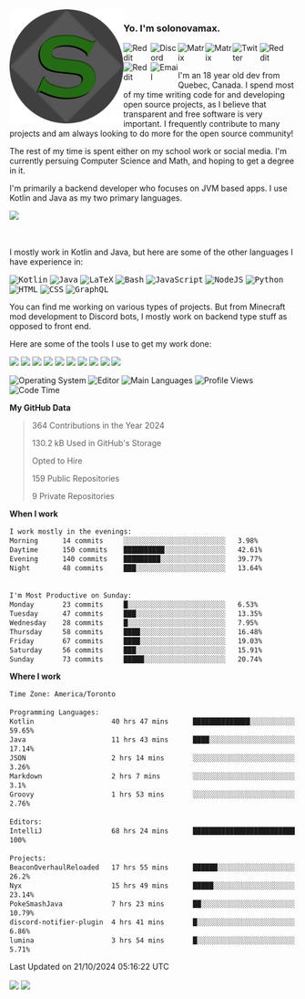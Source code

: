 <img align="left" alt="Avatar" width="200px" src="https://raw.githubusercontent.com/solonovamax/solonovamax/main/solonovamax-circle.png" />

### Yo. I'm solonovamax.

<a href="https://gitlab.com/solonovamax">
    <img align="left" alt="Reddit" width="48px" src="https://img.icons8.com/color/2x/gitlab.png">
</a>

<a href="https://discord.solonovamax.gay">
    <img align="left" alt="Discord" width="48px" src="https://img.icons8.com/color/2x/discord-logo.png">
</a>

<a href="https://matrix.to/#/@solonovamax:matrix.org?#gh-light-mode-only">
    <img align="left" alt="Matrix" width="48px" src="https://img.icons8.com/000000/material/2x/matrix-logo.png">
</a>
<a href="https://matrix.to/#/@solonovamax:matrix.org?#gh-dark-mode-only">
    <img align="left" alt="Matrix" width="48px" src="https://img.icons8.com/FFFFFF/material/2x/matrix-logo.png">
</a>

<a href="https://twitter.com/solonovamax">
    <img align="left" alt="Twitter" width="48px" src="https://img.icons8.com/color/2x/twitter.png">
</a>

<!-- <a href="https://twitch.tv/solonovamax">
    <img align="left" alt="Twitch" width="48px" src="https://img.icons8.com/color/2x/twitch.png">
</a> -->

<a href="https://reddit.com/u/solonovamax">
    <img align="left" alt="Reddit" width="48px" src="https://img.icons8.com/color/2x/reddit.png">
</a>

<a href="https://www.youtube.com/channel/UCTxCeyGu41WfEBT8mXpjHMA">
    <img align="left" alt="Reddit" width="48px" src="https://img.icons8.com/color/2x/youtube.png">
</a>

<a href="mailto:solonovamax@12oclockpoint.com">
    <img align="left" alt="Email" width="48px" src="https://img.icons8.com/fluency/2x/mail.png">
</a>

<!-- <a href="https://open.spotify.com/user/solonovamax">
    <img align="left" alt="Spotify" width="48px" src="https://img.icons8.com/color/2x/spotify.png">
</a> -->

<br/>
<br/>

I'm an 18 year old dev from Quebec, Canada.
I spend most of my time writing code for and developing open source projects, as I believe that transparent and free software is very important.
I frequently contribute to many projects and am always looking to do more for the open source community!

The rest of my time is spent either on my school work or social media. I'm currently persuing Computer Science and Math, and hoping to get a degree in it.

I'm primarily a backend developer who focuses on JVM based apps. I use Kotlin and Java as my two primary languages.


<a href="https://github.com/ryo-ma/github-profile-trophy"><img src="https://github-profile-trophy.vercel.app/?username=solonovamax&margin-w=15&row=1"/></a> 

<br/>

I mostly work in Kotlin and Java, but here are some of the other languages I have experience in:

<kbd><img height="32" alt="Kotlin" src="https://img.icons8.com/color/1x/kotlin.png"></kbd>
<kbd><img height="32" alt="Java" src="https://img.icons8.com/color/1x/java-coffee-cup-logo.png"></kbd>
<kbd><img height="32" alt="LaTeX" src="https://img.icons8.com/color/1x/latex.png"></kbd>
<kbd><img height="32" alt="Bash" src="https://img.icons8.com/color/1x/console.png"></kbd>
<kbd><img height="32" alt="JavaScript" src="https://img.icons8.com/color/1x/javascript.png"></kbd>
<kbd><img height="32" alt="NodeJS" src="https://img.icons8.com/color/1x/nodejs.png"></kbd>
<kbd><img height="32" alt="Python" src="https://img.icons8.com/color/1x/python.png"></kbd>
<kbd><img height="32" alt="HTML" src="https://img.icons8.com/color/1x/html-5.png"></kbd>
<kbd><img height="32" alt="CSS" src="https://img.icons8.com/color/1x/css3.png"></kbd>
<kbd><img height="32" alt="GraphQL" src="https://img.icons8.com/color/1x/graphql.png"></kbd>

You can find me working on various types of projects.
But from Minecraft mod development to Discord bots, I mostly work on backend type stuff as opposed to front end.

Here are some of the tools I use to get my work done:

<kbd><img height="32" src="https://img.icons8.com/color/2x/intellij-idea.png"></kbd>
<kbd><img height="32" src="https://img.icons8.com/color/2x/linux.png"></kbd>
<kbd><img height="32" src="https://img.icons8.com/fluent/2x/console.png"></kbd>
<kbd><img height="32" src="https://img.icons8.com/color/2x/open-source.png"></kbd>
<kbd><img height="32" src="https://img.icons8.com/color/2x/git.png"></kbd>
<kbd><img height="32" src="https://img.icons8.com/color/2x/docker.png"></kbd>
<kbd><img height="32" src="https://img.icons8.com/color/2x/mongodb.png"></kbd>
<kbd><img height="32" src="https://img.icons8.com/color/2x/nginx.png"></kbd>
<a href="?#gh-light-mode-only"><kbd><img height="32" src="https://img.icons8.com/metro/2x/mysql.png"></kbd></a>
<a href="?#gh-dark-mode-only"><kbd><img height="32" src="https://img.icons8.com/FFFFFF/metro/2x/mysql.png"></kbd></a>

![Operating System](https://img.shields.io/badge/OS-Arch%20Linux-informational?style=for-the-badge&logo=Arch%20Linux&logoColor=white&color=007ec6)
![Editor](https://img.shields.io/badge/Editor-IntelliJ%20Idea-informational?style=for-the-badge&logo=IntelliJ%20Idea&logoColor=white&color=007ec6)
![Main Languages](https://img.shields.io/badge/Main%20Languages-Java%20%26%20Kotlin-informational?style=for-the-badge&logo=Java&logoColor=white&color=007ec6)
![Profile Views](https://komarev.com/ghpvc/?username=solonovamax&color=blue&style=for-the-badge)
![Code Time](https://img.shields.io/endpoint?url=https://wakapi.solonovamax.gay/api/compat/shields/v1/solonovamax/interval:all_time&label=Code%20Time&style=for-the-badge&color=blue)

<!--START_SECTION:waka-->
**My GitHub Data**

> 364 Contributions in the Year 2024
> 
> 130.2 kB Used in GitHub's Storage
> 
> Opted to Hire
> 
> 159 Public Repositories
> 
> 9 Private Repositories
> 
**When I work** 

```text
I work mostly in the evenings: 
Morning      14 commits     ░░░░░░░░░░░░░░░░░░░░░░░░░   3.98% 
Daytime      150 commits    ██████████░░░░░░░░░░░░░░░   42.61% 
Evening      140 commits    █████████░░░░░░░░░░░░░░░░   39.77% 
Night        48 commits     ███░░░░░░░░░░░░░░░░░░░░░░   13.64%


I'm Most Productive on Sunday: 
Monday       23 commits     █░░░░░░░░░░░░░░░░░░░░░░░░   6.53% 
Tuesday      47 commits     ███░░░░░░░░░░░░░░░░░░░░░░   13.35% 
Wednesday    28 commits     █░░░░░░░░░░░░░░░░░░░░░░░░   7.95% 
Thursday     58 commits     ████░░░░░░░░░░░░░░░░░░░░░   16.48% 
Friday       67 commits     ████░░░░░░░░░░░░░░░░░░░░░   19.03% 
Saturday     56 commits     ███░░░░░░░░░░░░░░░░░░░░░░   15.91% 
Sunday       73 commits     █████░░░░░░░░░░░░░░░░░░░░   20.74%

```


**Where I work** 

```text
Time Zone: America/Toronto

Programming Languages: 
Kotlin                   40 hrs 47 mins      ██████████████░░░░░░░░░░░   59.65% 
Java                     11 hrs 43 mins      ████░░░░░░░░░░░░░░░░░░░░░   17.14% 
JSON                     2 hrs 14 mins       ░░░░░░░░░░░░░░░░░░░░░░░░░   3.26% 
Markdown                 2 hrs 7 mins        ░░░░░░░░░░░░░░░░░░░░░░░░░   3.1% 
Groovy                   1 hrs 53 mins       ░░░░░░░░░░░░░░░░░░░░░░░░░   2.76%

Editors: 
IntelliJ                 68 hrs 24 mins      █████████████████████████   100%

Projects: 
BeaconOverhaulReloaded   17 hrs 55 mins      ██████░░░░░░░░░░░░░░░░░░░   26.2% 
Nyx                      15 hrs 49 mins      █████░░░░░░░░░░░░░░░░░░░░   23.14% 
PokeSmashJava            7 hrs 23 mins       ██░░░░░░░░░░░░░░░░░░░░░░░   10.79% 
discord-notifier-plugin  4 hrs 41 mins       █░░░░░░░░░░░░░░░░░░░░░░░░   6.86% 
lumina                   3 hrs 54 mins       █░░░░░░░░░░░░░░░░░░░░░░░░   5.71%

```


 Last Updated on 21/10/2024 05:16:22 UTC
<!--END_SECTION:waka-->

<div style="white-space:nowrap;width:100%;position: relative;display: inline-block">
<img align="center" src="https://github-readme-stats.vercel.app/api?username=solonovamax&custom_title=solonovamax%27s%20Github%20Stats&langs_count=5&include_all_commits=true&count_private=true&show_icons=true&theme=github_dark"/>
<img align="center" src="https://github-readme-stats.vercel.app/api/wakatime?api_domain=wakapi.dev&username=solonovamax&range=last_30_days&custom_title=solonovamax%27s+Primary+Languages+%28Last+Month%29&langs_count=10&show_icons=true&theme=github_dark"/>
</div>
